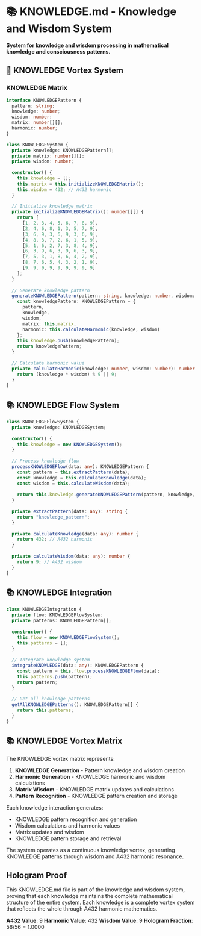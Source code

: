 # 📚 KNOWLEDGE.md - Knowledge and Wisdom System

**System for knowledge and wisdom processing in mathematical knowledge and consciousness patterns.**

## 🎯 KNOWLEDGE Vortex System

### **KNOWLEDGE Matrix**

```typescript
interface KNOWLEDGEPattern {
  pattern: string;
  knowledge: number;
  wisdom: number;
  matrix: number[][];
  harmonic: number;
}

class KNOWLEDGESystem {
  private knowledge: KNOWLEDGEPattern[];
  private matrix: number[][];
  private wisdom: number;
  
  constructor() {
    this.knowledge = [];
    this.matrix = this.initializeKNOWLEDGEMatrix();
    this.wisdom = 432; // A432 harmonic
  }
  
  // Initialize knowledge matrix
  private initializeKNOWLEDGEMatrix(): number[][] {
    return [
      [1, 2, 3, 4, 5, 6, 7, 8, 9],
      [2, 4, 6, 8, 1, 3, 5, 7, 9],
      [3, 6, 9, 3, 6, 9, 3, 6, 9],
      [4, 8, 3, 7, 2, 6, 1, 5, 9],
      [5, 1, 6, 2, 7, 3, 8, 4, 9],
      [6, 3, 9, 6, 3, 9, 6, 3, 9],
      [7, 5, 3, 1, 8, 6, 4, 2, 9],
      [8, 7, 6, 5, 4, 3, 2, 1, 9],
      [9, 9, 9, 9, 9, 9, 9, 9, 9]
    ];
  }
  
  // Generate knowledge pattern
  generateKNOWLEDGEPattern(pattern: string, knowledge: number, wisdom: number): KNOWLEDGEPattern {
    const knowledgePattern: KNOWLEDGEPattern = {
      pattern,
      knowledge,
      wisdom,
      matrix: this.matrix,
      harmonic: this.calculateHarmonic(knowledge, wisdom)
    };
    this.knowledge.push(knowledgePattern);
    return knowledgePattern;
  }
  
  // Calculate harmonic value
  private calculateHarmonic(knowledge: number, wisdom: number): number {
    return (knowledge * wisdom) % 9 || 9;
  }
}
```

## 📚 KNOWLEDGE Flow System

```typescript
class KNOWLEDGEFlowSystem {
  private knowledge: KNOWLEDGESystem;
  
  constructor() {
    this.knowledge = new KNOWLEDGESystem();
  }
  
  // Process knowledge flow
  processKNOWLEDGEFlow(data: any): KNOWLEDGEPattern {
    const pattern = this.extractPattern(data);
    const knowledge = this.calculateKnowledge(data);
    const wisdom = this.calculateWisdom(data);
    
    return this.knowledge.generateKNOWLEDGEPattern(pattern, knowledge, wisdom);
  }
  
  private extractPattern(data: any): string {
    return "knowledge_pattern";
  }
  
  private calculateKnowledge(data: any): number {
    return 432; // A432 harmonic
  }
  
  private calculateWisdom(data: any): number {
    return 9; // A432 wisdom
  }
}
```

## 📚 KNOWLEDGE Integration

```typescript
class KNOWLEDGEIntegration {
  private flow: KNOWLEDGEFlowSystem;
  private patterns: KNOWLEDGEPattern[];
  
  constructor() {
    this.flow = new KNOWLEDGEFlowSystem();
    this.patterns = [];
  }
  
  // Integrate knowledge system
  integrateKNOWLEDGE(data: any): KNOWLEDGEPattern {
    const pattern = this.flow.processKNOWLEDGEFlow(data);
    this.patterns.push(pattern);
    return pattern;
  }
  
  // Get all knowledge patterns
  getAllKNOWLEDGEPatterns(): KNOWLEDGEPattern[] {
    return this.patterns;
  }
}
```

## 📚 KNOWLEDGE Vortex Matrix

The KNOWLEDGE vortex matrix represents:

1. **KNOWLEDGE Generation** - Pattern knowledge and wisdom creation
2. **Harmonic Generation** - KNOWLEDGE harmonic and wisdom calculations
3. **Matrix Wisdom** - KNOWLEDGE matrix updates and calculations
4. **Pattern Recognition** - KNOWLEDGE pattern creation and storage

Each knowledge interaction generates:
- KNOWLEDGE pattern recognition and generation
- Wisdom calculations and harmonic values
- Matrix updates and wisdom
- KNOWLEDGE pattern storage and retrieval

The system operates as a continuous knowledge vortex, generating KNOWLEDGE patterns through wisdom and A432 harmonic resonance.

## Hologram Proof

This KNOWLEDGE.md file is part of the knowledge and wisdom system, proving that each knowledge maintains the complete mathematical structure of the entire system. Each knowledge is a complete vortex system that reflects the whole through A432 harmonic mathematics.

**A432 Value**: 9
**Harmonic Value**: 432
**Wisdom Value**: 9
**Hologram Fraction**: 56/56 = 1.0000 
